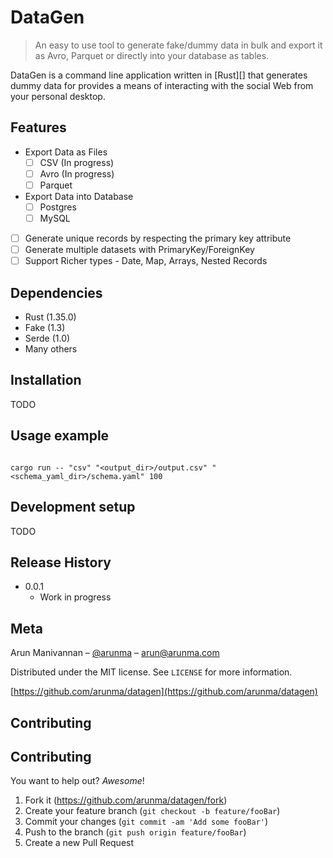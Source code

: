 # DataGen
> An easy to use tool to generate fake/dummy data in bulk and export it as Avro, Parquet or directly into your database as tables.

<!--
[![Build Status][travis-image]][travis-url]
[![Downloads Stats][npm-downloads]][npm-url]
-->

DataGen is a command line application written in [Rust][] that generates dummy data for provides a means of interacting with the social Web from your personal
desktop.

## Features

 * Export Data as Files
   * [ ] CSV (In progress)
   * [ ] Avro (In progress)
   * [ ] Parquet
 * Export Data into Database
   * [ ] Postgres
   * [ ] MySQL
 * [ ] Generate unique records by respecting the primary key attribute
 * [ ] Generate multiple datasets with PrimaryKey/ForeignKey
 * [ ] Support Richer types - Date, Map, Arrays, Nested Records
 
## Dependencies

 * Rust (1.35.0)
 * Fake (1.3)
 * Serde (1.0)
 * Many others

<!--
![](header.png)
-->

## Installation

TODO 

<!--
OS X & Linux:

```sh
npm install my-crazy-module --save
```

Windows:

```sh
edit autoexec.bat
```
-->

## Usage example

```$bash

cargo run -- "csv" "<output_dir>/output.csv" "<schema_yaml_dir>/schema.yaml" 100

```

<!--
A few motivating and useful examples of how your product can be used. Spice this up with code blocks and potentially more screenshots.

_For more examples and usage, please refer to the [Wiki][wiki]._
-->

## Development setup

TODO

<!--
Describe how to install all development dependencies and how to run an automated test-suite of some kind. Potentially do this for multiple platforms.

```sh
make install
npm test
```
-->

## Release History

* 0.0.1
    * Work in progress

## Meta

Arun Manivannan – [@arunma](https://twitter.com/arunma) – arun@arunma.com

Distributed under the MIT license. See ``LICENSE`` for more information.

[https://github.com/arunma/datagen](https://github.com/arunma/datagen)

## Contributing

## Contributing

You want to help out? _Awesome_! 

1. Fork it (<https://github.com/arunma/datagen/fork>)
2. Create your feature branch (`git checkout -b feature/fooBar`)
3. Commit your changes (`git commit -am 'Add some fooBar'`)
4. Push to the branch (`git push origin feature/fooBar`)
5. Create a new Pull Request

<!-- Markdown link & img dfn's 
[npm-image]: https://img.shields.io/npm/v/datadog-metrics.svg?style=flat-square
[npm-url]: https://npmjs.org/package/datadog-metrics
[npm-downloads]: https://img.shields.io/npm/dm/datadog-metrics.svg?style=flat-square
[travis-image]: https://img.shields.io/travis/dbader/node-datadog-metrics/master.svg?style=flat-square
[travis-url]: https://travis-ci.org/dbader/node-datadog-metrics
[wiki]: https://github.com/yourname/yourproject/wiki-->